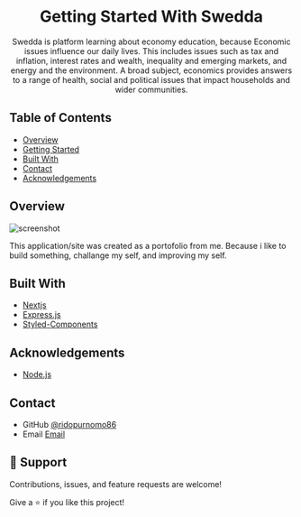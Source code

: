 <!-- Please update value in the {}  -->

<h1 align="center">Getting Started With Swedda</h1>

<div align="center">
    <p>Swedda is platform learning about economy education, because Economic issues influence our daily lives. This includes issues such as tax and inflation, interest rates and wealth, inequality and emerging markets, and energy and the environment. A broad subject, economics provides answers to a range of health, social and political issues that impact households and wider communities.</p>
</div>

<!-- TABLE OF CONTENTS -->

## Table of Contents

- [Overview](#overview)
- [Getting Started](#Getting-Started)
- [Built With](#built-with)
- [Contact](#contact)
- [Acknowledgements](#acknowledgements)

<!-- OVERVIEW -->

## Overview

![screenshot](https://user-images.githubusercontent.com/16707738/92399059-5716eb00-f132-11ea-8b14-bcacdc8ec97b.png)

This application/site was created as a portofolio from me. Because i like to build something, challange my self, and improving my self.

## Built With

<!-- This section should list any major frameworks that you built your project using. Here are a few examples.-->

- [Nextjs](https://nextjs.org/)
- [Express.js](https://expressjs.com/)
- [Styled-Components](https://styled-components.com/)

## Acknowledgements

<!-- This section should list any articles or add-ons/plugins that helps you to complete the project. This is optional but it will help you in the future. For example -->

- [Node.js](https://nodejs.org/)

## Contact

- GitHub [@ridopurnomo86](https://github.com/ridopurnomo86)
- Email [Email](mailto:ridopurnomo86@gmail.com?subject=Hi% "Hi!")

## 🤝 Support

Contributions, issues, and feature requests are welcome!

Give a ⭐️ if you like this project!
